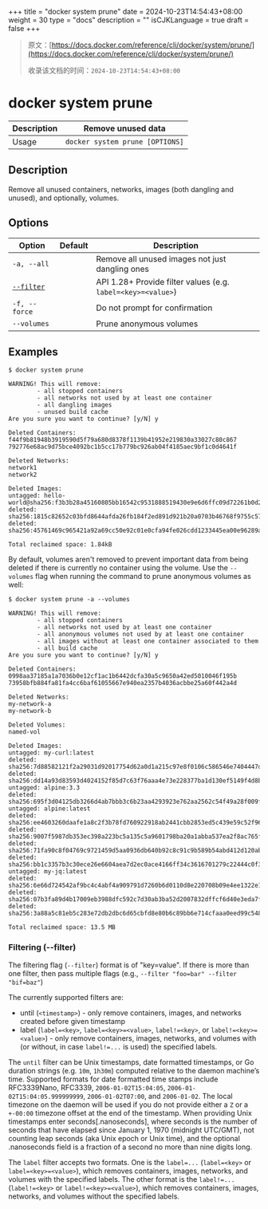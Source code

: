 +++
title = "docker system prune"
date = 2024-10-23T14:54:43+08:00
weight = 30
type = "docs"
description = ""
isCJKLanguage = true
draft = false
+++

> 原文：[https://docs.docker.com/reference/cli/docker/system/prune/](https://docs.docker.com/reference/cli/docker/system/prune/)
>
> 收录该文档的时间：`2024-10-23T14:54:43+08:00`

# docker system prune

| Description | Remove unused data              |
| :---------- | ------------------------------- |
| Usage       | `docker system prune [OPTIONS]` |

## Description

Remove all unused containers, networks, images (both dangling and unused), and optionally, volumes.

## Options

| Option                                                       | Default | Description                                                  |
| ------------------------------------------------------------ | ------- | ------------------------------------------------------------ |
| `-a, --all`                                                  |         | Remove all unused images not just dangling ones              |
| [`--filter`](https://docs.docker.com/reference/cli/docker/system/prune/#filter) |         | API 1.28+ Provide filter values (e.g. `label=<key>=<value>`) |
| `-f, --force`                                                |         | Do not prompt for confirmation                               |
| `--volumes`                                                  |         | Prune anonymous volumes                                      |

## Examples



```console
$ docker system prune

WARNING! This will remove:
        - all stopped containers
        - all networks not used by at least one container
        - all dangling images
        - unused build cache
Are you sure you want to continue? [y/N] y

Deleted Containers:
f44f9b81948b3919590d5f79a680d8378f1139b41952e219830a33027c80c867
792776e68ac9d75bce4092bc1b5cc17b779bc926ab04f4185aec9bf1c0d4641f

Deleted Networks:
network1
network2

Deleted Images:
untagged: hello-world@sha256:f3b3b28a45160805bb16542c9531888519430e9e6d6ffc09d72261b0d26ff74f
deleted: sha256:1815c82652c03bfd8644afda26fb184f2ed891d921b20a0703b46768f9755c57
deleted: sha256:45761469c965421a92a69cc50e92c01e0cfa94fe026cdd1233445ea00e96289a

Total reclaimed space: 1.84kB
```

By default, volumes aren't removed to prevent important data from being deleted if there is currently no container using the volume. Use the `--volumes` flag when running the command to prune anonymous volumes as well:



```console
$ docker system prune -a --volumes

WARNING! This will remove:
        - all stopped containers
        - all networks not used by at least one container
        - all anonymous volumes not used by at least one container
        - all images without at least one container associated to them
        - all build cache
Are you sure you want to continue? [y/N] y

Deleted Containers:
0998aa37185a1a7036b0e12cf1ac1b6442dcfa30a5c9650a42ed5010046f195b
73958bfb884fa81fa4cc6baf61055667e940ea2357b4036acbbe25a60f442a4d

Deleted Networks:
my-network-a
my-network-b

Deleted Volumes:
named-vol

Deleted Images:
untagged: my-curl:latest
deleted: sha256:7d88582121f2a29031d92017754d62a0d1a215c97e8f0106c586546e7404447d
deleted: sha256:dd14a93d83593d4024152f85d7c63f76aaa4e73e228377ba1d130ef5149f4d8b
untagged: alpine:3.3
deleted: sha256:695f3d04125db3266d4ab7bbb3c6b23aa4293923e762aa2562c54f49a28f009f
untagged: alpine:latest
deleted: sha256:ee4603260daafe1a8c2f3b78fd760922918ab2441cbb2853ed5c439e59c52f96
deleted: sha256:9007f5987db353ec398a223bc5a135c5a9601798ba20a1abba537ea2f8ac765f
deleted: sha256:71fa90c8f04769c9721459d5aa0936db640b92c8c91c9b589b54abd412d120ab
deleted: sha256:bb1c3357b3c30ece26e6604aea7d2ec0ace4166ff34c3616701279c22444c0f3
untagged: my-jq:latest
deleted: sha256:6e66d724542af9bc4c4abf4a909791d7260b6d0110d8e220708b09e4ee1322e1
deleted: sha256:07b3fa89d4b17009eb3988dfc592c7d30ab3ba52d2007832dffcf6d40e3eda7f
deleted: sha256:3a88a5c81eb5c283e72db2dbc6d65cbfd8e80b6c89bb6e714cfaaa0eed99c548

Total reclaimed space: 13.5 MB
```

### Filtering (--filter)

The filtering flag (`--filter`) format is of "key=value". If there is more than one filter, then pass multiple flags (e.g., `--filter "foo=bar" --filter "bif=baz"`)

The currently supported filters are:

- until (`<timestamp>`) - only remove containers, images, and networks created before given timestamp
- label (`label=<key>`, `label=<key>=<value>`, `label!=<key>`, or `label!=<key>=<value>`) - only remove containers, images, networks, and volumes with (or without, in case `label!=...` is used) the specified labels.

The `until` filter can be Unix timestamps, date formatted timestamps, or Go duration strings (e.g. `10m`, `1h30m`) computed relative to the daemon machine’s time. Supported formats for date formatted time stamps include RFC3339Nano, RFC3339, `2006-01-02T15:04:05`, `2006-01-02T15:04:05.999999999`, `2006-01-02T07:00`, and `2006-01-02`. The local timezone on the daemon will be used if you do not provide either a `Z` or a `+-00:00` timezone offset at the end of the timestamp. When providing Unix timestamps enter seconds[.nanoseconds], where seconds is the number of seconds that have elapsed since January 1, 1970 (midnight UTC/GMT), not counting leap seconds (aka Unix epoch or Unix time), and the optional .nanoseconds field is a fraction of a second no more than nine digits long.

The `label` filter accepts two formats. One is the `label=...` (`label=<key>` or `label=<key>=<value>`), which removes containers, images, networks, and volumes with the specified labels. The other format is the `label!=...` (`label!=<key>` or `label!=<key>=<value>`), which removes containers, images, networks, and volumes without the specified labels.
